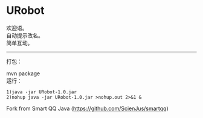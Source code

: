 # URobot

欢迎语。  
自动提示改名。  
简单互动。  

- - -

打包：

mvn package  
运行：

	1)java -jar URobot-1.0.jar  
	2)nohup java -jar URobot-1.0.jar >nohup.out 2>&1 &

Fork from Smart QQ Java (https://github.com/ScienJus/smartqq)